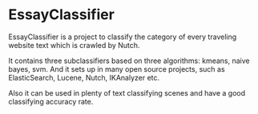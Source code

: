 # EssayClassifier
EssayClassifier is a project to classify the category of every traveling website text which is crawled by Nutch. 

It contains three subclassifiers based on three algorithms: kmeans, naive bayes, svm. 
And it sets up in many open source projects, such as ElasticSearch, Lucene, Nutch, IKAnalyzer etc. 

Also it can be used in plenty of text classifying scenes and have a good classifying accuracy rate. 
